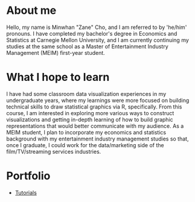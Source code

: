 # About me
Hello, my name is Minwhan "Zane" Cho, and I am referred to by 'he/him' pronouns. I have completed my bachelor's degree in Economics and Statistics at Carnegie Mellon University, and I am currently continuing my studies at the same school as a Master of Entertainment Industry Management (MEIM) first-year student.

# What I hope to learn
I have had some classroom data visualization experiences in my undergraduate years, where my learnings were more focused on building technical skills to draw statistical graphics via R, specifically. From this course, I am interested in exploring more various ways to construct visualizations and getting in-depth learning of how to build graphic representations that would better communicate with my audience. As a MEIM student, I plan to incorporate my economics and statistics background with my entertainment industry management studies so that, once I graduate, I could work for the data/marketing side of the film/TV/streaming services industries.

# Portfolio
* [Tutorials](http://minwhanc.github.io/portfolio/tutorials.html)

